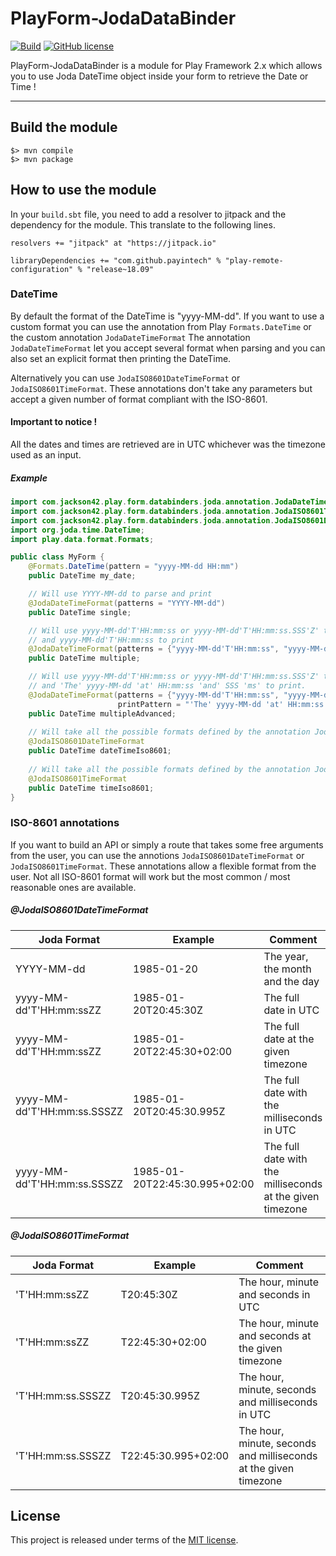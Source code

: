 # PlayForm-JodaDataBinder

[![Build](https://img.shields.io/travis-ci/PierreAdam/PlayForm-JodaDataBinder.svg?branch=master&style=flat)](https://travis-ci.org/PierreAdam/PlayForm-JodaDataBinder)
[![GitHub license](https://img.shields.io/badge/license-MIT-blue.svg)](https://raw.githubusercontent.com/PierreAdam/PlayForm-JodaDataBinder/master/LICENSE)

PlayForm-JodaDataBinder is a module for Play Framework 2.x which allows you to use Joda DateTime object inside your form to retrieve the Date or Time !
*****

## Build the module

```shell
$> mvn compile
$> mvn package
```


## How to use the module

In your ```build.sbt``` file, you need to add a resolver to jitpack and the dependency for the module. This translate to the following lines.

```sbtshell
resolvers += "jitpack" at "https://jitpack.io"

libraryDependencies += "com.github.payintech" % "play-remote-configuration" % "release~18.09"
```


### DateTime

By default the format of the DateTime is "yyyy-MM-dd". If you want to use a custom format you can use the annotation from Play ```Formats.DateTime``` or the custom annotation ```JodaDateTimeFormat```
The annotation ```JodaDateTimeFormat``` let you accept several format when parsing and you can also set an explicit format then printing the DateTime. 

Alternatively you can use ```JodaISO8601DateTimeFormat``` or ```JodaISO8601TimeFormat```. These annotations don't take any parameters but accept a given number of format compliant with the ISO-8601. 

#### Important to notice !

All the dates and times are retrieved are in UTC whichever was the timezone used as an input.

##### Example

```java
import com.jackson42.play.form.databinders.joda.annotation.JodaDateTimeFormat;
import com.jackson42.play.form.databinders.joda.annotation.JodaISO8601TimeFormat;
import com.jackson42.play.form.databinders.joda.annotation.JodaISO8601DateTimeFormat;
import org.joda.time.DateTime;
import play.data.format.Formats;

public class MyForm {
    @Formats.DateTime(pattern = "yyyy-MM-dd HH:mm")
    public DateTime my_date;

    // Will use YYYY-MM-dd to parse and print
    @JodaDateTimeFormat(patterns = "YYYY-MM-dd")
    public DateTime single;

    // Will use yyyy-MM-dd'T'HH:mm:ss or yyyy-MM-dd'T'HH:mm:ss.SSS'Z' to parse
    // and yyyy-MM-dd'T'HH:mm:ss to print
    @JodaDateTimeFormat(patterns = {"yyyy-MM-dd'T'HH:mm:ss", "yyyy-MM-dd'T'HH:mm:ss.SSS'Z'"})
    public DateTime multiple;

    // Will use yyyy-MM-dd'T'HH:mm:ss or yyyy-MM-dd'T'HH:mm:ss.SSS'Z' to parse
    // and 'The' yyyy-MM-dd 'at' HH:mm:ss 'and' SSS 'ms' to print.
    @JodaDateTimeFormat(patterns = {"yyyy-MM-dd'T'HH:mm:ss", "yyyy-MM-dd'T'HH:mm:ss.SSS'Z'"},
                        printPattern = "'The' yyyy-MM-dd 'at' HH:mm:ss 'and' SSS 'ms'")
    public DateTime multipleAdvanced;
    
    // Will take all the possible formats defined by the annotation JodaISO8601DateTimeFormat.
    @JodaISO8601DateTimeFormat
    public DateTime dateTimeIso8601;
    
    // Will take all the possible formats defined by the annotation JodaISO8601TimeFormat.
    @JodaISO8601TimeFormat
    public DateTime timeIso8601;
}
```


### ISO-8601 annotations

If you want to build an API or simply a route that takes some free arguments from the user, you can use the annotions ```JodaISO8601DateTimeFormat``` or ```JodaISO8601TimeFormat```. These annotations allow a flexible format from the user. Not all ISO-8601 format will work but the most common / most reasonable ones are available.

##### @JodaISO8601DateTimeFormat

| Joda Format                  | Example                       | Comment                                                   |
|------------------------------|-------------------------------|-----------------------------------------------------------|
| YYYY-MM-dd                   | 1985-01-20                    | The year, the month and the day                           |
| yyyy-MM-dd'T'HH:mm:ssZZ      | 1985-01-20T20:45:30Z          | The full date in UTC                                      |
| yyyy-MM-dd'T'HH:mm:ssZZ      | 1985-01-20T22:45:30+02:00     | The full date at the given timezone                       |
| yyyy-MM-dd'T'HH:mm:ss.SSSZZ  | 1985-01-20T20:45:30.995Z      | The full date with the milliseconds in UTC                |
| yyyy-MM-dd'T'HH:mm:ss.SSSZZ  | 1985-01-20T22:45:30.995+02:00 | The full date with the milliseconds at the given timezone |

##### @JodaISO8601TimeFormat

| Joda Format        | Example             | Comment                                                          |
|--------------------|---------------------|------------------------------------------------------------------|
| 'T'HH:mm:ssZZ      | T20:45:30Z          | The hour, minute and seconds in UTC                              |
| 'T'HH:mm:ssZZ      | T22:45:30+02:00     | The hour, minute and seconds at the given timezone               |
| 'T'HH:mm:ss.SSSZZ  | T20:45:30.995Z      | The hour, minute, seconds and milliseconds in UTC                |
| 'T'HH:mm:ss.SSSZZ  | T22:45:30.995+02:00 | The hour, minute, seconds and milliseconds at the given timezone |


## License
This project is released under terms of the [MIT license](https://raw.githubusercontent.com/PierreAdam/PlayForm-JodaDataBinder/master/LICENSE).
